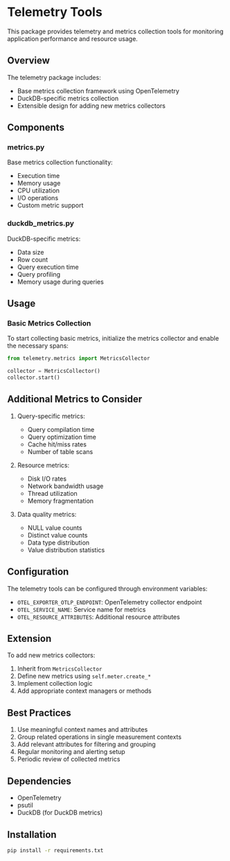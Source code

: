 # Telemetry Tools

This package provides telemetry and metrics collection tools for monitoring application performance and resource usage.

## Overview

The telemetry package includes:
- Base metrics collection framework using OpenTelemetry
- DuckDB-specific metrics collection
- Extensible design for adding new metrics collectors

## Components

### metrics.py
Base metrics collection functionality:
- Execution time
- Memory usage
- CPU utilization
- I/O operations
- Custom metric support

### duckdb_metrics.py
DuckDB-specific metrics:
- Data size
- Row count
- Query execution time
- Query profiling
- Memory usage during queries

## Usage

### Basic Metrics Collection

To start collecting basic metrics, initialize the metrics collector and enable the necessary spans:

```python
from telemetry.metrics import MetricsCollector

collector = MetricsCollector()
collector.start()
```

## Additional Metrics to Consider

1. Query-specific metrics:
   - Query compilation time
   - Query optimization time
   - Cache hit/miss rates
   - Number of table scans

2. Resource metrics:
   - Disk I/O rates
   - Network bandwidth usage
   - Thread utilization
   - Memory fragmentation

3. Data quality metrics:
   - NULL value counts
   - Distinct value counts
   - Data type distribution
   - Value distribution statistics

## Configuration

The telemetry tools can be configured through environment variables:
- `OTEL_EXPORTER_OTLP_ENDPOINT`: OpenTelemetry collector endpoint
- `OTEL_SERVICE_NAME`: Service name for metrics
- `OTEL_RESOURCE_ATTRIBUTES`: Additional resource attributes

## Extension

To add new metrics collectors:
1. Inherit from `MetricsCollector`
2. Define new metrics using `self.meter.create_*`
3. Implement collection logic
4. Add appropriate context managers or methods

## Best Practices

1. Use meaningful context names and attributes
2. Group related operations in single measurement contexts
3. Add relevant attributes for filtering and grouping
4. Regular monitoring and alerting setup
5. Periodic review of collected metrics

## Dependencies

- OpenTelemetry
- psutil
- DuckDB (for DuckDB metrics)

## Installation

```bash
pip install -r requirements.txt
```
